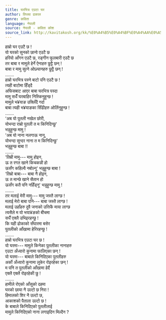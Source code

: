 ```yaml
---
title: घरभित्र एउटा घर
author: विप्लव ढकाल
genre: कविता
language: नेपाली
source: नेपाली - कविता कोश
source_link: http://kavitakosh.org/kk/%E0%A4%B5%E0%A4%BF%E0%A4%AA%E0%A5%8D%E0%A4%B2%E0%A4%B5_%E0%A4%A2%E0%A4%95%E0%A4%BE%E0%A4%B2
---
```


हाम्रो घर एउटै छ !  
यो घरको सुनको छानो एउटै छ  
हरियो आँगन एउटै छ, रङ्गीन फूलबारी एउटै छ  
तर बाबा र मामुले हेर्ने ऐनाहरु छुट्टै छन् !  
बाबा र मामु सुत्ने ओछ्यानहरु छुट्टै छन् !  
.......  
हाम्रो घरभित्र पस्ने बाटो पनि एउटै छ !  
त्यही बाटोमा हिँड्दै  
अफिसबाट आएर बाबा घरभित्र पस्दा  
मामु सधैँ घरबाहिर निस्किनुहुन्छ !  
मामुले भ¥याङ उक्लिँदै गर्दा  
बाबा त्यही भ¥याङका सिँढीहरु ओर्लिनुहुन्छ !  
.......  
'अब यो पुतली नखेल छोरी,  
योभन्दा राम्रो पुतली त म किनिदिन्छु'  
भन्नुहुन्छ मामु !  
'अब यो नाना नलगाऊ नानू,  
योभन्दा सुन्दर नाना त म किनिदिन्छु'  
भन्नुहुन्छ बाबा !!  
.......  
'तिम्री मामु--- मामु होइन,  
ऊ त रगत खाने किचकन्नी हो  
ऊसँग कहिल्यै नबोल्नू' भन्नुहुन्छ बाबा !  
'तिम्रो बाबा--- बाबा नै होइन,  
ऊ त मान्छे खाने सैतान हो  
ऊसँग कतै पनि नहिँड्नू' भन्नुहुन्छ मामु !  
.......  
तर मलाई मेरी मामु--- मामु जस्तै लाग्छ !  
मलाई मेरो बाबा पनि--- बाबा जस्तै लाग्छ !  
मलाई उहाँहरु दुवै जनाको उत्तिकै माया लाग्छ  
त्यसैले म यो भया¥ङको बीचमा  
सधैँ एक्लै उभिइरहन्छु !  
कि यही ढोकाको सँघारमा बसेर  
पुतलीको आँखामा हेरिरहन्छु !  
.......  
हाम्रो घरभित्र एउटा घर छ !  
यो घरमा--- मामुले किनेका पुतलीका नानाहरु  
एउटा अँध्यारो कुनामा फालिएका छन् !  
यो घरमा--- बाबाले किनिदिएका पुतलीहरु  
अर्को अँध्यारो कुनामा लुकेर रोइरहेका छन् !  
म पनि त पुतलीको आँखामा हेर्दै  
एक्लै एक्लै रोइरहेकी छु !  
.......  
हामीले रोएको आँसुको दहमा  
घरको छाया नै उल्टो छ निरा !  
हिमालको शिर नै उल्टो छ,  
आकाशको पैताला उल्टो छ !  
के बाबाले किनिदिएको पुतलीलाई  
मामुले किनिदिएको नाना लगाइदिन मिल्दैन ?
